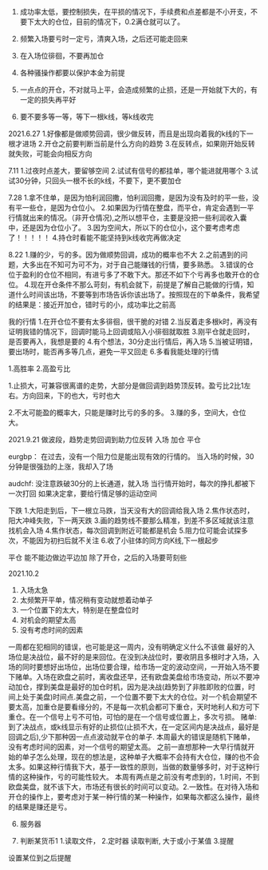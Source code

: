 1. 成功率太低，要控制损失，在平损的情况下，手续费和点差都是不小开支，不要下太大的仓位，目前的情况下，0.2满仓就可以了。
2. 频繁入场要亏时一定亏，清爽入场，之后还可能走回来
3. 在入场位徘徊，不要再加仓
4. 各种骚操作都要以保护本金为前提

5. 一点点的开仓，不对就马上平，会造成频繁的止损，还是一开始就下大的，有一定的损失再平好
6. 要不要多等一等，等下一根k线，等k线收完


2021.6.27
1.好像都是做顺势回调，很少做反转，而且是出现向着我的k线的下一根才进场
2.开仓之前要判断当前是什么方向的趋势
3.在反转点，如果刚开始反转就失败，可能会向相反方向

7.11
1.过夜时点差大，要留够空间
2.试试有信号的都挂单，哪个能进就用哪个
3.试试30分钟，只回头一根不长的k线，不要下，更不要加仓

7.28
1.拿不住单，是因为怕利润回撒，怕利润回撒，是因为没有及时的平一些，没有平一些仓，是因为仓位小。
2.如果因为行情在整盘，而平仓，肯定会遇到一平行情就出来的情况。（非开仓情况),之所以想平仓，主要是没把一些利润收入囊中，还是因为仓位小了。
3.因为空间大，所以下的仓位小，这个要考虑考虑了！！！！！
4.持仓时看能不能坚持到k线收完再做决定

8.22
1.赚的少，亏的多。因为做顺势回调，成功的概率也不大
2.之前遇到的问题，大多出在不知可为可不为，对于自己能赚钱的行情，要多熟悉。
3.错误的仓位于盈利的仓位不相同，有进亏多了不敢下大。那还不如下个亏再多也敢开仓的仓位。
4.现在开仓条件不那么苛刻，有机会就下，前提是了解自己能做的行情，知道什么时间该出场，不要等到市场告诉你该出场了。按照现在的下单条件，我希望的结果是：接近开加仓，错时亏的小，成功率比之前高

我的行情
1.在开仓位不要有太多徘徊，很干脆的对错
2.当反着走多根k时，再没有证明我错的情况下，回调时能马上回调或陷入小徘徊就取胜
3.刚平仓就走回时，是否要再入，我想是要的
4.有个想法，30分走出行情后，再入场
5.当被证明错，要出场时，能否再多等几点，避免一平又回走
6.多看我能处理的行情

1.高胜率
2.高盈亏比

1.止损大，可兼容很离谱的走势，大部分是做回调到趋势顶反转。盈亏比2比1左右。方向回来，下的也大，亏时也大

2.不太可能盈的概率大，只能是赚时比亏的多的多。
3.赚的多，空间大，仓位大。


2021.9.21
做波段，趋势走势回调到助力位反转
入场
加仓
平仓


eurgbp：
在过去，没有一个阻力位是能出现有效的行情的。
当入场的时候，30分钟是很强劲的上涨，我却入了场

audchf:
没注意跌破30分的上长通道，就入场
当行情开始时，每次的挣扎都被下一次打回
如果决定拿，要给行情足够的运动空间


下跌
1.大阳走到后，下一根立马跌，当天没有大的回调给我入场
2.焦作状态时，阳大冲峰失败，下一两天跌
3.画的趋势线不要那么精准，到差不多区域就该注意找机会入场 
4.焦作状态，每次回调到附近可能都是机会
5.阻力位可能会试探多次，不能因为初扫后就不关注
6.收了小驻体的同方向K线,下一根起步

平仓  能不能边做边平边加   除了开仓，之后的入场要苛刻些

2021.10.2
1. 入场太急
2. 太频繁开平单，情况稍有变动就想着动单子
3. 一个位置下的太大，特别是在整盘位时
4. 对机会的期望太高
5. 没有考虑时间的因素

一周都在犯相同的错误，也可能是这一周内，没有明确定义什么不该做
最好的入场位是决战位，最不好的是来回位。在没到决战位时，要收阴且多根时才入场，入场的同时要想好出场位，出场位要合理，给市场一定的波动空间，一开始入场不要下赌单。入场在欧盘之前时，离收盘还早，还有欧盘美盘给市场变动，所以不要冲动加仓，撑到美盘是最好的加仓时机，因为是决战(趋势到了非胜即败的位置，时间上处于美盘)时间点.美盘之前，一个位置不要下太大的仓位。对一个机会期望不要太高，加重仓是要看缘分的，不是每一次机会都可下重仓，天时地利人和方可下重仓。在一个信号上亏不可怕，可怕的是在一个信号或位置上，多次亏损。
赌单:到了决战点，或k线显示有好的止损位(止损不大，在一定区间内是决战点，最好是回调之后),少下那种因一点点波动就平仓的单子.
   本周最大的错误是随机下赌单，没有考虑时间的因素，对一个信号的期望太高。
 之前一直想那种一大早行情就开始的单子怎么处理，现在的想法是，这种单子大概率不会持有大仓位，赚的也不会太多。如果这种行情我下大，基于一致性的原则，当做的数量够多时，对于这种行情的这种操作，亏的可能性较大。
   本周有两点是之前没有考虑到的，1.时间，不到欧盘美盘，就不该下大，市场还有很长的时间可以变动。2.一致性。在对待入场和开仓的操作上，要考虑对于某一种行情的某一种操作，如果每次都这么操作，最终的结果是赚还是亏。


6. 服务器

7. 判断某货币1
 1.读取文件，
 2.定时器 读取判断, 大于或小于某值
 3.提醒


设置某位到之后提醒